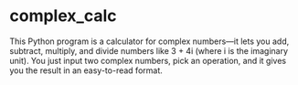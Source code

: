 # complex_calc
This Python program is a calculator for complex numbers—it lets you add, subtract, multiply, and divide numbers like 3 + 4i (where i is the imaginary unit). You just input two complex numbers, pick an operation, and it gives you the result in an easy-to-read format.
